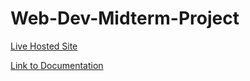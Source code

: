 # Web-Dev-Midterm-Project

[Live Hosted Site](hwwc518.github.io)

[Link to Documentation](http://sites.bxmc.poly.edu/~huiwahchiang/webdev/index.php/blog/)